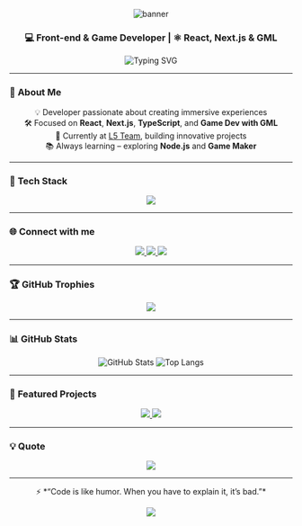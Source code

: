 <p align="center">
  <img src="https://capsule-render.vercel.app/api?type=waving&color=6366F1&height=200&section=header&text=Lucas%20%C3%81lvares&fontSize=50&fontColor=ffffff" alt="banner"/>
</p>

<h3 align="center">💻 Front-end & Game Developer | ⚛️ React, Next.js & GML</h3>

<p align="center">
  <img src="https://readme-typing-svg.herokuapp.com?font=Fira+Code&size=22&pause=1000&color=00F7FF&center=true&vCenter=true&width=500&lines=Creating+with+code+%26+creativity;Front-end+Developer;Game+Developer;React+%7C+Next.js+%7C+TypeScript;Always+learning+new+techs" alt="Typing SVG" />
</p>

---

### 🧩 **About Me**

<div align="center">
  
💡 Developer passionate about creating immersive experiences  
🛠️ Focused on **React**, **Next.js**, **TypeScript**, and **Game Dev with GML**  
🎯 Currently at [L5 Team](https://github.com/L5-Team), building innovative projects  
📚 Always learning – exploring **Node.js** and **Game Maker**  

</div>

---

### 🚀 **Tech Stack**

<p align="center">
  <img src="https://skillicons.dev/icons?i=js,ts,html,css,react,nextjs,redux,tailwind,bootstrap,sass,nodejs,vite,git,figma&perline=9" />
</p>

---

### 🌐 **Connect with me**

<p align="center">
  <a href="https://github.com/LucasAlvaresA" target="_blank">
    <img src="https://img.shields.io/badge/GitHub-181717?style=for-the-badge&logo=github&logoColor=white" />
  </a>
  <a href="https://www.linkedin.com/in/lucas-alvaress/" target="_blank">
    <img src="https://img.shields.io/badge/LinkedIn-0A66C2?style=for-the-badge&logo=linkedin&logoColor=white" />
  </a>
  <a href="https://stackoverflow.com/users/14068530/lucas-alvares" target="_blank">
    <img src="https://img.shields.io/badge/Stack_Overflow-F58025?style=for-the-badge&logo=stack-overflow&logoColor=white" />
  </a>
</p>

---

### 🏆 **GitHub Trophies**

<p align="center">
  <img src="https://github-profile-trophy.vercel.app/?username=LucasAlvaresA&theme=discord&no-frame=true&no-bg=true&margin-w=4" />
</p>

---

### 📊 **GitHub Stats**

<p align="center">
  <img src="https://github-readme-stats.vercel.app/api?username=LucasAlvaresA&show_icons=true&theme=tokyonight&hide_border=true&count_private=true" alt="GitHub Stats" />
  <img src="https://github-readme-stats.vercel.app/api/top-langs/?username=LucasAlvaresA&layout=compact&theme=tokyonight&hide_border=true" alt="Top Langs" />
</p>

---

### 🚀 **Featured Projects**

<p align="center">
  <a href="https://github.com/LucasAlvaresA/zelda-kaboom">
    <img src="https://github-readme-stats.vercel.app/api/pin/?username=LucasAlvaresA&repo=zelda-kaboom&theme=tokyonight&hide_border=true" />
  </a>
  <a href="https://github.com/LucasAlvaresA/next-delivery">
    <img src="https://github-readme-stats.vercel.app/api/pin/?username=LucasAlvaresA&repo=next-delivery&theme=tokyonight&hide_border=true" />
  </a>
</p>

---

### 💡 **Quote**

<p align="center">
  <img src="https://quotes-github-readme.vercel.app/api?type=horizontal&theme=tokyonight" />
</p>

---

<p align="center">⚡ *“Code is like humor. When you have to explain it, it’s bad.”*</p>

<p align="center">
  <img src="https://capsule-render.vercel.app/api?type=waving&color=6366F1&height=100&section=footer"/>
</p>
